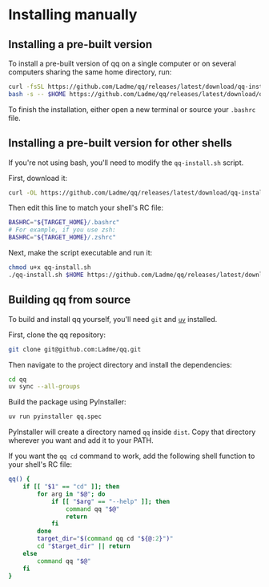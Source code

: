 # Installing manually

## Installing a pre-built version

To install a pre-built version of qq on a single computer or on several computers sharing the same home directory, run:

```bash
curl -fsSL https://github.com/Ladme/qq/releases/latest/download/qq-install.sh | \
bash -s -- $HOME https://github.com/Ladme/qq/releases/latest/download/qq-release.tar.gz
```

To finish the installation, either open a new terminal or source your `.bashrc` file.

## Installing a pre-built version for other shells

If you're not using bash, you'll need to modify the `qq-install.sh` script.

First, download it:
```bash
curl -OL https://github.com/Ladme/qq/releases/latest/download/qq-install.sh
```

Then edit this line to match your shell's RC file:
```bash
BASHRC="${TARGET_HOME}/.bashrc"
# For example, if you use zsh:
BASHRC="${TARGET_HOME}/.zshrc"
```

Next, make the script executable and run it:
```bash
chmod u+x qq-install.sh
./qq-install.sh $HOME https://github.com/Ladme/qq/releases/latest/download/qq-release.tar.gz
```


## Building qq from source
To build and install qq yourself, you'll need `git` and [`uv`](https://docs.astral.sh/uv/getting-started/installation/) installed.

First, clone the qq repository:
```bash
git clone git@github.com:Ladme/qq.git
```

Then navigate to the project directory and install the dependencies:
```bash
cd qq
uv sync --all-groups
```

Build the package using PyInstaller:
```bash
uv run pyinstaller qq.spec
```

PyInstaller will create a directory named `qq` inside `dist`. Copy that directory wherever you want and add it to your PATH.

If you want the `qq cd` command to work, add the following shell function to your shell's RC file:
```bash
qq() {
    if [[ "$1" == "cd" ]]; then
        for arg in "$@"; do
            if [[ "$arg" == "--help" ]]; then
                command qq "$@"
                return
            fi
        done
        target_dir="$(command qq cd "${@:2}")"
        cd "$target_dir" || return
    else
        command qq "$@"
    fi
}
```